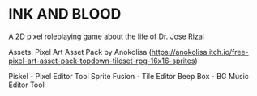 # INK AND BLOOD

A 2D pixel roleplaying game about the life of Dr. Jose Rizal


Assets:
Pixel Art Asset Pack by Anokolisa (https://anokolisa.itch.io/free-pixel-art-asset-pack-topdown-tileset-rpg-16x16-sprites)

Piskel - Pixel Editor Tool
Sprite Fusion - Tile Editor
Beep Box - BG Music Editor Tool

